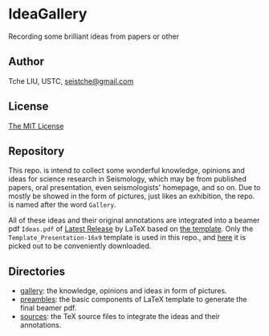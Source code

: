 # IdeaGallery

Recording some brilliant ideas from papers or other

## Author

Tche LIU, USTC, seistche@gmail.com

## License

[The MIT License](https://tchel.mit-license.org)

## Repository

This repo. is intend to collect some wonderful knowledge, opinions and ideas for science research in Seismology, which may be from published papers, oral presentation, even seismologists' homepage, and so on. Due to mostly be showed in the form of pictures, just likes an exhibition, the repo. is named after the word `Gallery`. 

All of these ideas and their original annotations are integrated into a beamer pdf `Ideas.pdf` of [Latest Release](https://github.com/TcheL/IdeaGallery/releases/latest) by LaTeX based on [the template](https://github.com/HolgerGerhardt/TeXTemplates). Only the `Template_Presentation-16x9` template is used in this repo., and [here](https://github.com/TcheL/IdeaGallery/releases/download/InitialRelease/Ideas-template.tgz) it is picked out to be conveniently downloaded.

## Directories

- [gallery](gallery/): the knowledge, opinions and ideas in form of pictures.
- [preambles](preambles/): the basic components of LaTeX template to generate the final beamer pdf.
- [sources](sources/): the TeX source files to integrate the ideas and their annotations.
